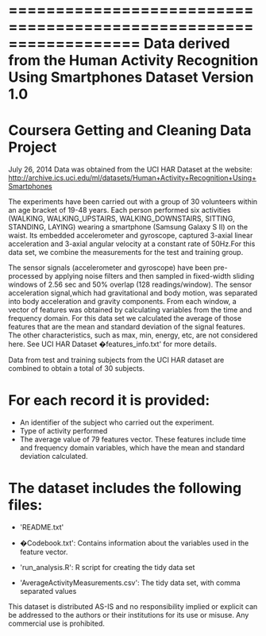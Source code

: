 ==================================================================
Data derived from the Human Activity Recognition Using Smartphones Dataset Version 1.0
==================================================================

Coursera  Getting and Cleaning Data Project
==================================================================
July 26, 2014
Data was obtained from the UCI HAR Dataset at the website:
http://archive.ics.uci.edu/ml/datasets/Human+Activity+Recognition+Using+Smartphones 

The experiments have been carried out with a group of 30 volunteers within an age bracket of 19-48 years. Each person performed six activities (WALKING, WALKING_UPSTAIRS, WALKING_DOWNSTAIRS, SITTING, STANDING, LAYING) wearing a smartphone (Samsung Galaxy S II) on the waist. Its embedded accelerometer and gyroscope, captured 3-axial linear acceleration and 3-axial angular velocity at a constant rate of 50Hz.For this data set, we combine the measurements for the test and training group.

The sensor signals (accelerometer and gyroscope) have been pre-processed by applying noise filters and then sampled in fixed-width sliding windows of 2.56 sec and 50% overlap (128 readings/window). The sensor acceleration signal,which had gravitational and body motion, was separated into body acceleration and gravity components. From each window, a vector of features was obtained by calculating variables from the time and frequency domain. For this data set we calculated the average of those features that are the mean and standard deviation of the signal features. The other characteristics, such as max, min, energy, etc, are not considered here. See UCI HAR Dataset �features_info.txt' for more details. 

Data from test and training subjects from the UCI HAR dataset are combined to obtain a total of 30 subjects.

For each record it is provided:
======================================

- An identifier of the subject who carried out the experiment.
- Type of activity performed
- The average value of 79 features vector. These features include time and frequency domain variables, which have the mean and standard deviation calculated. 

The dataset includes the following files:
=========================================

- 'README.txt'

- �Codebook.txt': Contains information about the variables used in the feature vector.

- 'run_analysis.R': R script for creating the tidy data set

- 'AverageActivityMeasurements.csv': The tidy data set, with comma separated values


This dataset is distributed AS-IS and no responsibility implied or explicit can be addressed to the authors or their institutions for its use or misuse. Any commercial use is prohibited.
